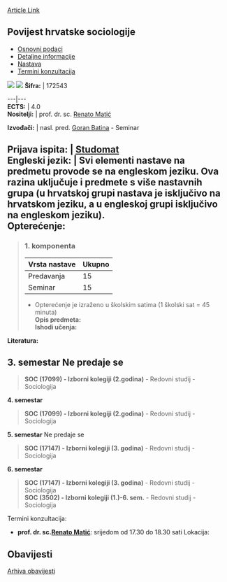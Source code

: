 [Article Link](https://www.fhs.hr/predmet/phs)

## Povijest hrvatske sociologije
  * [Osnovni podaci](https://www.fhs.hr/predmet/phs#v1id-523800_84233_1_0 "Osnovni podaci")
  * [Detaljne informacije](https://www.fhs.hr/predmet/phs#v1id-523800_84233_1_1 "Detaljne informacije")
  * [Nastava](https://www.fhs.hr/predmet/phs#v1id-523800_84233_1_2 "Nastava")
  * [Termini konzultacija](https://www.fhs.hr/predmet/phs#v1id-523800_84233_1_3 "Termini konzultacija")


[![](https://www.fhs.hr/img/flags/gif/hr.gif)](https://www.fhs.hr/predmet/phs) [![](https://www.fhs.hr/img/flags/gif/gb.gif)](https://www.fhs.hr/en/course/hocs)
**Šifra:** |  172543  
  
---|---  
**ECTS:** |  4.0   
**Nositelji:** |  prof. dr. sc. [Renato Matić](https://www.fhs.hr/djelatnik/renato.matic)   
  
**Izvođači:** |  nasl. pred. [Goran Batina](https://www.fhs.hr/djelatnik/goran.batina) - Seminar  
  
**Prijava ispita:** |  [Studomat](http://www.isvu.hr/studomat)  
**Engleski jezik:** |  Svi elementi nastave na predmetu provode se na engleskom jeziku. Ova razina uključuje i predmete s više nastavnih grupa (u hrvatskoj grupi nastava je isključivo na hrvatskom jeziku, a u engleskoj grupi isključivo na engleskom jeziku).   
**Opterećenje:**  
---  
> ### 1. komponenta
> | Vrsta nastave | Ukupno  
> ---|---  
> Predavanja | 15  
> Seminar | 15  
> * Opterećenje je izraženo u školskim satima (1 školski sat = 45 minuta)   
**Opis predmeta:**  
> **Ishodi učenja:**  

  
**Literatura:**  

  
**3. semestar** Ne predaje se  
---  
> **SOC (17099) - Izborni kolegiji (2.godina)** - Redovni studij - Sociologija  
>   
  
**4. semestar**  
> **SOC (17099) - Izborni kolegiji (2.godina)** - Redovni studij - Sociologija  
>   
  
**5. semestar** Ne predaje se  
> **SOC (17147) - Izborni kolegiji (3. godina)** - Redovni studij - Sociologija  
>   
  
**6. semestar**  
> **SOC (17147) - Izborni kolegiji (3. godina)** - Redovni studij - Sociologija  
>  **SOC (3502) - Izborni kolegiji (1.)-6. sem.** - Redovni studij - Sociologija  
>   
Termini konzultacija: 
  * **prof. dr. sc.[Renato Matić](https://www.fhs.hr/djelatnik/renato.matic)**: 
srijedom od 17.30 do 18.30 sati
Lokacija: 


## Obavijesti
[Arhiva obavijesti](https://www.fhs.hr/predmet/phs?@=20x1e#news_112789 "Arhiva obavijesti")
